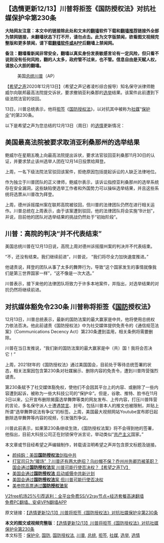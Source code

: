  <h2>【选情更新12/13】川普将拒签《国防授权法》对抗社媒保护伞第230条</h2> <p class="notice"><b>大陆网友注意：本文中的链接除此处和文末的<a href="https://github.com/bannedbook/fanqiang" >翻墙</a>软件下载和<a href="https://github.com/killgcd/justmysocks/blob/master/README.md">翻墙推荐</a>链接外全部为禁网链接，未翻墙状态下打不开，请勿点击。此为文字版禁闻，欲看图文视频完整版和更多禁闻，请下载<a href="https://github.com/bannedbook/fanqiang">翻墙软件或APP</a>后翻墙上禁闻网。</p><p>备注：翻墙看新闻非常安全，翻墙以真实身份发表敏感言论有一定风险，但只看不说则没有任何风险，翻的人太多，政府管不过来，也不管。信息自由是天赋人权，请放心大胆的翻墙。</b></p>  <div class="entry"> <figure><figcaption>美国<a href="https://www.bannedbook.org/bnews/tag/%e6%80%bb%e7%bb%9f/" class="st_tag internal_tag" rel="tag" title="标签 总统 下的日志">总统</a><a href="https://www.bannedbook.org/bnews/tag/%e5%b7%9d%e6%99%ae/" class="st_tag internal_tag" rel="tag" title="标签 川普 下的日志">川普</a>（AP）</figcaption></figure> <p>【<span class='wp_keywordlink_affiliate'><a href="https://www.soundofhope.org" title="希望之声" target="_blank">希望之声</a></span>2020年12月13日】（希望之声记者凌杉综合报导）知名保守派律师鲍威尔向联邦最高法院提交诉状，要求撤销亚利桑那的<a href="https://www.bannedbook.org/bnews/tag/%e9%80%89%e4%b8%be/" class="st_tag internal_tag" rel="tag" title="标签 选举 下的日志">选举</a>结果。该案件此前遭到下级法院法官的驳回。</p> <p>13日，川普总统表示，他将<a href="https://www.bannedbook.org/bnews/tag/%E6%8B%92%E7%AD%BE/" class="st_tag internal_tag" rel="tag" title="标签 拒签 下的日志">拒签</a>《<a href="https://www.bannedbook.org/bnews/tag/%E5%9B%BD%E9%98%B2%E6%8E%88%E6%9D%83%E6%B3%95/" class="st_tag internal_tag" rel="tag" title="标签 国防授权法 下的日志">国防授权法</a>》，以对抗其中被称为<a href="https://www.bannedbook.org/bnews/tag/%E7%A4%BE%E5%AA%92/" class="st_tag internal_tag" rel="tag" title="标签 社媒 下的日志">社媒</a>“<a href="https://www.bannedbook.org/bnews/tag/%E4%BF%9D%E6%8A%A4%E4%BC%9E/" class="st_tag internal_tag" rel="tag" title="标签 保护伞 下的日志">保护伞</a>”的第230条。</p> <p>以下是希望之声为您总结的12月13日（周日）的<a href="https://www.bannedbook.org/bnews/tag/%E9%80%89%E6%83%85/" class="st_tag internal_tag" rel="tag" title="标签 选情 下的日志">选情</a>更新情况：</p> <h2>美国最高法院被要求取消亚利桑那州的选举结果</h2> <p>鲍威尔在星期五晚上向最高法院提出诉状，要求法官驳回亚利桑那11月30日的认证，并要求禁止该州选举人团在12月14日投票给拜登。</p>  <p>上周，一名下级法院法官驳回该案件，拒绝原因包括提起诉讼的人缺乏法律地位。</p> <p>作为独立于川普团队的正义律师，鲍威尔表示，该诉讼指控亚利桑那州的选举系统存在安全漏洞，这些缺陷使选举工作者和外国势力可以操纵选举结果，并且这些系统将选票从川普改为拜登。</p> <p>上周，德州诉摇摆州案在联邦高院被驳回，但川普的法律团队仍然在进行相关运作。川普总统在上周表示，由于该案遭到驳回，他的法律团队将会实施“B计划”，并说，目前他的团队对选举结果的挑战仍然处于“初始阶段”。</p> <h2>川普：高院的判决“并不代表结束”</h2> <p>美国总统川普在12月13日说，高院上周对德州诉摇摆州案的判决并不代表结束。</p>  <p>“不，还没有结束。我们继续前进”，川普说， “我们将尽全力加快速度推进。”</p> <p>他谴责说，拜登的团队从事了太多的舞弊行为，导致“这个国家发生的事情就像我们是第三世界国家一样”，“这不像是一次大选。”</p> <p>川普表示，接下来他的法律团队将致力于许多本地案件，并指出，对选举结果的对抗仍然将继续前进。</p> <h2>对抗媒体豁免令230条 川普称将拒签《<a href="https://www.bannedbook.org/bnews/tag/%E5%9B%BD%E9%98%B2/" class="st_tag internal_tag" rel="tag" title="标签 国防 下的日志">国防</a>授权法》</h2> <p>12月13日，川普总统表示，最新的国防法案的最大赢家是中共，他将使用总统权力依法否决。他此前谴责《国防授权法》中为社交媒体提供免责令的《通信规范法案》（Communications Decency Act）第230条遭到滥用，相关条例将需要删除。</p>  <p>川普在当日发推说，“我们新的国防法案的最大赢家是中（共）国！我将会否决它！”</p> <p>上周，2021财年的《国防授权法》通过美国国会，目前处于等待总统签署的状态，相关法案因包含第230条对社媒展示、删除内容的免责令，遭到川普阵营强烈谴责。</p> <p>第230条赋予了社交媒体豁免权，使他们不会因其平台上的内容、或删除了一些内容遭到起诉，被称为一些大科技公司的“保护伞”。但是，谷歌、推特、脸书在11月3日以来，公开宣布删除揭露选举舞弊等类的网友发布、上传内容，打压川普阵营的言论，多名保守派人士遭遇<span class='wp_keywordlink_affiliate'><a href="https://www.bannedbook.org/bnews/bblog/" title="禁言博客" target="_blank">禁言</a></span>、封号，包括川普本人的推文也被限制，并贴上所谓“选举舞弊说法有争议”的标签。上周，美国最大视频网站Youtube宣布即日起删除选举舞弊等内容的视频，引发强烈争议。</p> <p>川普此前表示，如果第230条继续生效，《国防授权法案》将不会得到他的签署，他指出，目前大科技公司正在封锁保守派言论，举动类似“<span class='wp_keywordlink'><a href="https://www.bannedbook.org/forum2/topic6177.html" title="《共产主义的终极目的》" target="_blank">共产主义</a></span>国家。”</p>  <p>本文章或节目经希望之声编辑制作，转载请注明希望之声并包含原文标题及链接。</p> <ul class='op-related-articles' title='相关阅读'> <li><a href='https://www.bannedbook.org/bnews/baitai/20201213/1446985.html' target='_blank'>颜纯鈎：美国<b>国防授权法</b>剑指中共</a></li> <li><a href='https://www.bannedbook.org/bnews/cbnews/20201213/1446980.html' target='_blank'>打官司只为“暖场” ？川普还有两大绝招？乌纱帽不保？乔州州务卿恐被革职？国会通过<b>国防授权法</b>案 川普可能行使否决权？【希望之声TV】</a></li> <li><a href='https://www.bannedbook.org/bnews/cbnews/20201212/1446493.html' target='_blank'>美国会通过<b>国防授权法</b> 启动威慑中共新计划</a></li> <li><a href='https://www.bannedbook.org/bnews/comments/20201212/1446189.html' target='_blank'>美国会通过<b>国防授权法</b>案 但川普可能行使否决权</a></li> <li><a href='https://www.bannedbook.org/bnews/worldnews/20201212/1446132.html' target='_blank'>美参院高票通过<b>国防授权法</b>案</a></li> </ul> <p class="texttj"> <a href="https://github.com/bannedbook/fanqiang/wiki/V2ray%E6%9C%BA%E5%9C%BA" target="_blank">V2free机场25%引荐返利：全平台免费SS/V2ray节点+经济套餐高速翻墙</a><br/> <a href="https://github.com/bannedbook/fanqiang/wiki/%E7%A6%81%E9%97%BB%E7%BD%91%E5%AE%89%E5%8D%93%E7%BF%BB%E5%A2%99%E6%96%B0%E9%97%BBAPP" target="_blank">免费PC翻墙、安卓VPN翻墙APP</a></p><p>原文链接：<a class="src_link"  href="https://www.soundofhope.org/post/453253" target="_blank">【选情更新12/13】川普将拒签《国防授权法》对抗社媒保护伞第230条</a></p><a name='sharetosocial'></a>       <div><b>本文的图文或视频完整版</b>：<a href='https://www.bannedbook.org/bnews/comments/20201214/1447253.html'>【选情更新12/13】川普将拒签《国防授权法》对抗社媒保护伞第230条</a></div>  </div><!--END ENTRY--> <div class="postfooter"> <div>本文标签：<a href="https://www.bannedbook.org/bnews/tag/%E4%BF%9D%E6%8A%A4%E4%BC%9E/" rel="tag">保护伞</a>, <a href="https://www.bannedbook.org/bnews/tag/%E5%9B%BD%E9%98%B2/" rel="tag">国防</a>, <a href="https://www.bannedbook.org/bnews/tag/%E5%9B%BD%E9%98%B2%E6%8E%88%E6%9D%83%E6%B3%95/" rel="tag">国防授权法</a>, <a href="https://www.bannedbook.org/bnews/tag/%e5%b7%9d%e6%99%ae/" rel="tag">川普</a>, <a href="https://www.bannedbook.org/bnews/tag/%e6%80%bb%e7%bb%9f/" rel="tag">总统</a>, <a href="https://www.bannedbook.org/bnews/tag/%E6%8B%92%E7%AD%BE/" rel="tag">拒签</a>, <a href="https://www.bannedbook.org/bnews/tag/%E7%A4%BE%E5%AA%92/" rel="tag">社媒</a>, <a href="https://www.bannedbook.org/bnews/tag/%e9%80%89%e4%b8%be/" rel="tag">选举</a>, <a href="https://www.bannedbook.org/bnews/tag/%E9%80%89%E6%83%85/" rel="tag">选情</a></div>  </div><!--END POSTFOOTER--> 